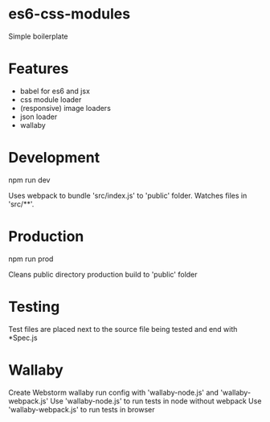 # es6-css-modules

Simple boilerplate

# Features

- babel for es6 and jsx
- css module loader
- (responsive) image loaders
- json loader
- wallaby

# Development

npm run dev

Uses webpack to bundle 'src/index.js' to 'public' folder.
Watches files in 'src/**'.

# Production

npm run prod

Cleans public directory
production build to 'public' folder

# Testing

Test files are placed next to the source file being tested and 
end with *Spec.js

# Wallaby

Create Webstorm wallaby run config with 'wallaby-node.js' and 'wallaby-webpack.js'
Use 'wallaby-node.js' to run tests in node without webpack
Use 'wallaby-webpack.js' to run tests in browser



